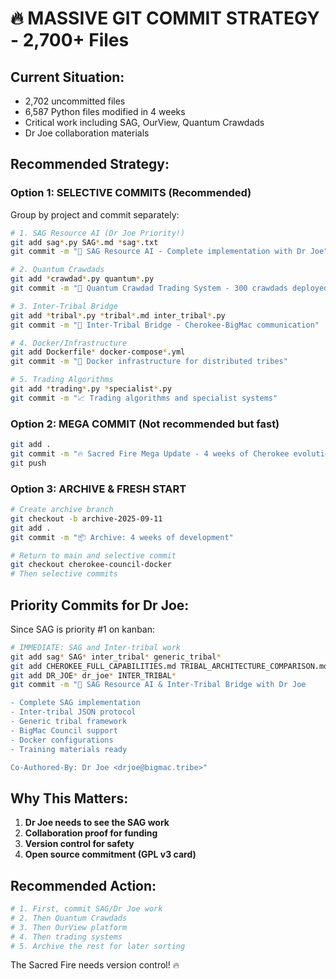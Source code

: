 # 🔥 MASSIVE GIT COMMIT STRATEGY - 2,700+ Files

## Current Situation:
- 2,702 uncommitted files
- 6,587 Python files modified in 4 weeks
- Critical work including SAG, OurView, Quantum Crawdads
- Dr Joe collaboration materials

## Recommended Strategy:

### Option 1: SELECTIVE COMMITS (Recommended)
Group by project and commit separately:

```bash
# 1. SAG Resource AI (Dr Joe Priority!)
git add sag*.py SAG*.md *sag*.txt
git commit -m "🎯 SAG Resource AI - Complete implementation with Dr Joe"

# 2. Quantum Crawdads
git add *crawdad*.py quantum*.py
git commit -m "🦞 Quantum Crawdad Trading System - 300 crawdads deployed"

# 3. Inter-Tribal Bridge
git add *tribal*.py *tribal*.md inter_tribal*.py
git commit -m "🤝 Inter-Tribal Bridge - Cherokee-BigMac communication"

# 4. Docker/Infrastructure
git add Dockerfile* docker-compose*.yml
git commit -m "🐳 Docker infrastructure for distributed tribes"

# 5. Trading Algorithms
git add *trading*.py *specialist*.py
git commit -m "📈 Trading algorithms and specialist systems"
```

### Option 2: MEGA COMMIT (Not recommended but fast)
```bash
git add .
git commit -m "🔥 Sacred Fire Mega Update - 4 weeks of Cherokee evolution"
git push
```

### Option 3: ARCHIVE & FRESH START
```bash
# Create archive branch
git checkout -b archive-2025-09-11
git add .
git commit -m "📦 Archive: 4 weeks of development"

# Return to main and selective commit
git checkout cherokee-council-docker
# Then selective commits
```

## Priority Commits for Dr Joe:

Since SAG is priority #1 on kanban:

```bash
# IMMEDIATE: SAG and Inter-tribal work
git add sag* SAG* inter_tribal* generic_tribal* 
git add CHEROKEE_FULL_CAPABILITIES.md TRIBAL_ARCHITECTURE_COMPARISON.md
git add DR_JOE* dr_joe* INTER_TRIBAL*
git commit -m "🎯 SAG Resource AI & Inter-Tribal Bridge with Dr Joe

- Complete SAG implementation
- Inter-tribal JSON protocol
- Generic tribal framework
- BigMac Council support
- Docker configurations
- Training materials ready

Co-Authored-By: Dr Joe <drjoe@bigmac.tribe>"
```

## Why This Matters:

1. **Dr Joe needs to see the SAG work**
2. **Collaboration proof for funding**
3. **Version control for safety**
4. **Open source commitment (GPL v3 card)**

## Recommended Action:

```bash
# 1. First, commit SAG/Dr Joe work
# 2. Then Quantum Crawdads
# 3. Then OurView platform
# 4. Then trading systems
# 5. Archive the rest for later sorting
```

The Sacred Fire needs version control! 🔥